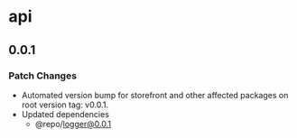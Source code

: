 # api

## 0.0.1

### Patch Changes

- Automated version bump for storefront and other affected packages on root version tag: v0.0.1.
- Updated dependencies
  - @repo/logger@0.0.1
